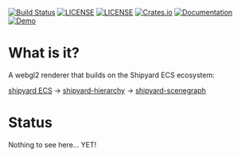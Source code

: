 [![Build Status](https://github.com/dakom/awsm-renderer/workflows/Test%2C%20Build%2C%20and%20Deploy/badge.svg)](https://github.com/dakom/awsm-renderer/actions)
[![LICENSE](https://img.shields.io/badge/license-MIT-blue.svg)](LICENSE-MIT)
[![LICENSE](https://img.shields.io/badge/license-apache-blue.svg)](LICENSE-APACHE)
[![Crates.io](https://img.shields.io/crates/v/awsm_renderer.svg)](https://crates.io/crates/awsm_renderer)
[![Documentation](https://docs.rs/awsm_renderer/badge.svg)](https://docs.rs/awsm_renderer)
[![Demo](https://img.shields.io/badge/demo-launch-yellow)](https://dakom.github.io/awsm-renderer)

# What is it?

A webgl2 renderer that builds on the Shipyard ECS ecosystem:

[shipyard ECS](https://github.com/leudz/shipyard)
-> [shipyard-hierarchy](https://github.com/dakom/shipyard-hierarchy) 
-> [shipyard-scenegraph](https://github.com/dakom/shipyard-scenegraph)

# Status

Nothing to see here... YET!